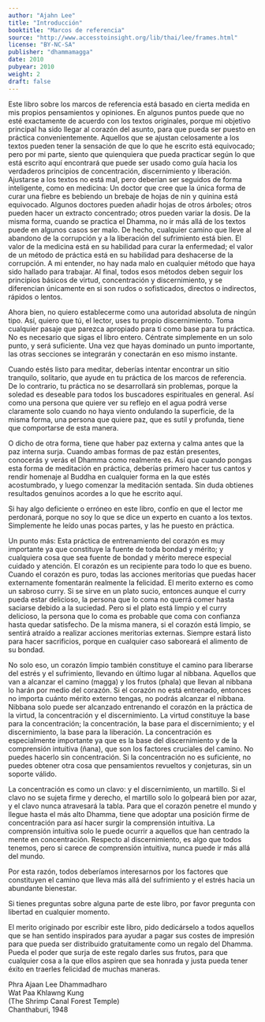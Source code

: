 ```yaml
---
author: "Ajahn Lee"
title: "Introducción"
booktitle: "Marcos de referencia"
source: "http://www.accesstoinsight.org/lib/thai/lee/frames.html"
license: "BY-NC-SA"
publisher: "dhammamagga"
date: 2010
pubyear: 2010 
weight: 2
draft: false
---
```


Este libro sobre los marcos de referencia está basado en cierta medida en mis propios pensamientos y opiniones. En algunos puntos puede que no esté exactamente de acuerdo con los textos originales, porque mi objetivo principal ha sido llegar al corazón del asunto, para que pueda ser puesto en práctica convenientemente. Aquellos que se ajustan celosamente a los textos pueden tener la sensación de que lo que he escrito está equivocado; pero por mi parte, siento que quienquiera que pueda practicar según lo que está escrito aquí encontrará que puede ser usado como guía hacia los verdaderos principios de concentración, discernimiento y liberación. Ajustarse a los textos no está mal, pero deberían ser seguidos de forma inteligente, como en medicina: Un doctor que cree que la única forma de curar una fiebre es bebiendo un brebaje de hojas de nin y quinina está equivocado. Algunos doctores pueden añadir hojas de otros árboles; otros pueden hacer un extracto concentrado; otros pueden variar la dosis. De la misma forma, cuando se practica el Dhamma, no ir más allá de los textos puede en algunos casos ser malo. De hecho, cualquier camino que lleve al abandono de la corrupción y a la liberación del sufrimiento está bien. El valor de la medicina está en su habilidad para curar la enfermedad; el valor de un método de práctica está en su habilidad para deshacerse de la corrupción. A mi entender, no hay nada malo en cualquier método que haya sido hallado para trabajar. Al final, todos esos métodos deben seguir los principios básicos de virtud, concentración y discernimiento, y se diferencian únicamente en si son rudos o sofisticados, directos o indirectos, rápidos o lentos.  

Ahora bien, no quiero establecerme como una autoridad absoluta de ningún tipo. Así, quiero que tú, el lector, uses tu propio discernimiento. Toma cualquier pasaje que parezca apropiado para ti como base para tu práctica. No es necesario que sigas el libro entero. Céntrate simplemente en un solo punto, y será suficiente. Una vez que hayas dominado un punto importante, las otras secciones se integrarán y conectarán en eso mismo instante.  

Cuando estés listo para meditar, deberías intentar encontrar un sitio tranquilo, solitario, que ayude en tu práctica de los marcos de referencia. De lo contrario, tu práctica no se desarrollará sin problemas, porque la soledad es deseable para todos los buscadores espirituales en general. Así como una persona que quiere ver su reflejo en el agua podrá verse claramente solo cuando no haya viento ondulando la superficie, de la misma forma, una persona que quiere paz, que es sutil y profunda, tiene que comportarse de esta manera.  

O dicho de otra forma, tiene que haber paz externa y calma antes que la paz interna surja. Cuando ambas formas de paz están presentes, conocerás y verás el Dhamma como realmente es. Así que cuando pongas esta forma de meditación en práctica, deberías primero hacer tus cantos y rendir homenaje al Buddha en cualquier forma en la que estés acostumbrado, y luego comenzar la meditación sentada. Sin duda obtienes resultados genuinos acordes a lo que he escrito aquí.  

Si hay algo deficiente o erróneo en este libro, confío en que el lector me perdonará, porque no soy lo que se dice un experto en cuanto a los textos. Simplemente he leído unas pocas partes, y las he puesto en práctica.  

Un punto más: Esta práctica de entrenamiento del corazón es muy importante ya que constituye la fuente de toda bondad y mérito; y cualquiera cosa que sea fuente de bondad y mérito merece especial cuidado y atención. El corazón es un recipiente para todo lo que es bueno. Cuando el corazón es puro, todas las acciones meritorias que puedas hacer externamente fomentarán realmente la felicidad. El merito externo es como un sabroso curry. Si se sirve en un plato sucio, entonces aunque el curry pueda estar delicioso, la persona que lo coma no querrá comer hasta saciarse debido a la suciedad. Pero si el plato está limpio y el curry delicioso, la persona que lo coma es probable que coma con confianza hasta quedar satisfecho. De la misma manera, si el corazón está limpio, se sentirá atraído a realizar acciones meritorias externas. Siempre estará listo para hacer sacrificios, porque en cualquier caso saboreará el alimento de su bondad.  

No solo eso, un corazón limpio también constituye el camino para liberarse del estrés y el sufrimiento, llevando en último lugar al nibbana. Aquellos que van a alcanzar el camino (magga) y los frutos (phala) que llevan al nibbana lo harán por medio del corazón. Si el corazón no está entrenado, entonces no importa cuánto mérito externo tengas, no podrás alcanzar el nibbana. Nibbana solo puede ser alcanzado entrenando el corazón en la práctica de la virtud, la concentración y el discernimiento. La virtud constituye la base para la concentración; la concentración, la base para el discernimiento; y el discernimiento, la base para la liberación. La concentración es especialmente importante ya que es la base del discernimiento y de la comprensión intuitiva (ñana), que son los factores cruciales del camino. No puedes hacerlo sin concentración. Si la concentración no es suficiente, no puedes obtener otra cosa que pensamientos revueltos y conjeturas, sin un soporte válido.  

La concentración es como un clavo: y el discernimiento, un martillo. Si el clavo no se sujeta firme y derecho, el martillo solo lo golpeará bien por azar, y el clavo nunca atravesará la tabla. Para que el corazón penetre el mundo y llegue hasta el más alto Dhamma, tiene que adoptar una posición firme de concentración para así hacer surgir la comprensión intuitiva. La comprensión intuitiva solo le puede ocurrir a aquellos que han centrado la mente en concentración. Respecto al discernimiento, es algo que todos tenemos, pero si carece de comprensión intuitiva, nunca puede ir más allá del mundo.  

Por esta razón, todos deberíamos interesarnos por los factores que constituyen el camino que lleva más allá del sufrimiento y el estrés hacia un abundante bienestar.  

Si tienes preguntas sobre alguna parte de este libro, por favor pregunta con libertad en cualquier momento.  

El merito originado por escribir este libro, pido dedicárselo a todos aquellos que se han sentido inspirados para ayudar a pagar sus costes de impresión para que pueda ser distribuido gratuitamente como un regalo del Dhamma. Pueda el poder que surja de este regalo darles sus frutos, para que cualquier cosa a la que ellos aspiren que sea honrada y justa pueda tener éxito en traerles felicidad de muchas maneras.  

Phra Ajaan Lee Dhammadharo  
Wat Paa Khlawng Kung  
(The Shrimp Canal Forest Temple)  
Chanthaburi, 1948  
